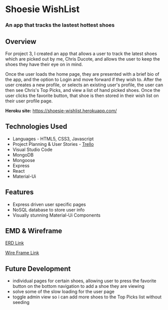 # Shoesie WishList

### An app that tracks the lastest hottest shoes

## Overview

For project 3, I created an app that allows a user to track the latest shoes which are picked out by me, Chris Ducote, and allows the user to keep the shoes they have their eye on in mind.

Once the user loads the home page, they are presented with a brief bio of the app, and the option to Login and move forward if they wish to. After the user creates a new profile, or selects an existing user's profile, the user can then see Chris's Top Picks, and view a list of hand picked shoes. Once the user clicks the favorite button, that shoe is then stored in their wish list on their user profile page.

**Heroku site:** <https://shoesie-wishlist.herokuapp.com/>

## Technologies Used

  * Languages - HTML5, CSS3, Javascript
  * Project Planning & User Stories - [Trello](https://trello.com/b/BVcNlZhT/project-3)
  * Visual Studio Code
  * MongoDB
  * Mongoose
  * Express
  * React
  * Material-Ui


## Features

  * Express driven user specific pages
  * NoSQL database to store user info
  * Visually stunning Material-Ui Components 
  


## EMD & Wireframe

[ERD Link](https://www.lucidchart.com/documents/edit/6caba0a6-5c87-45cd-bb61-010aa07e5bb5#)

[Wire Frame Link](https://imgur.com/gallery/OeVG7QT)

## Future Development

  * individual pages for certain shoes, allowing user to press the favorite button on the bottom navigation to add a shoe they are viewing
  * solve some of the slow loading for the user page
  * toggle admin view so i can add more shoes to the Top Picks list without seeding